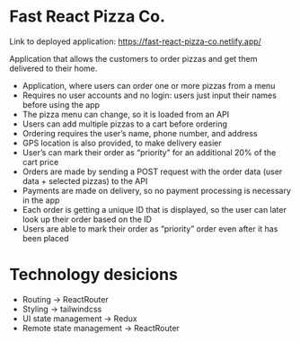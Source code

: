 # Fast React Pizza Co.

Link to deployed application: https://fast-react-pizza-co.netlify.app/

Application that allows the customers to order pizzas and get them delivered to their home.

- Application, where users can order one or more pizzas from a menu
- Requires no user accounts and no login: users just input their names before using the app
- The pizza menu can change, so it is loaded from an API
- Users can add multiple pizzas to a cart before ordering
- Ordering requires the user’s name, phone number, and address
- GPS location is also provided, to make delivery easier
- User’s can mark their order as “priority” for an additional 20% of the cart price
- Orders are made by sending a POST request with the order data (user data + selected pizzas) to the API
- Payments are made on delivery, so no payment processing is necessary in the app
- Each order is getting a unique ID that is displayed, so the user can later look up their order based on the ID
- Users are able to mark their order as “priority” order even after it has been placed

# Technology desicions

- Routing -> ReactRouter
- Styling -> tailwindcss
- UI state management -> Redux
- Remote state management -> ReactRouter


